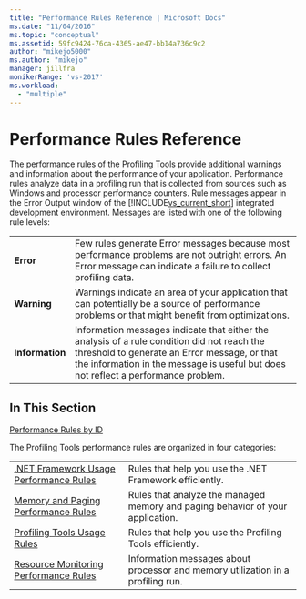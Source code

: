 ```yaml
---
title: "Performance Rules Reference | Microsoft Docs"
ms.date: "11/04/2016"
ms.topic: "conceptual"
ms.assetid: 59fc9424-76ca-4365-ae47-bb14a736c9c2
author: "mikejo5000"
ms.author: "mikejo"
manager: jillfra
monikerRange: 'vs-2017'
ms.workload:
  - "multiple"
---
```

# Performance Rules Reference
The performance rules of the Profiling Tools provide additional warnings and information about the performance of your application. Performance rules analyze data in a profiling run that is collected from sources such as Windows and processor performance counters. Rule messages appear in the Error Output window of the [!INCLUDE[vs_current_short](../code-quality/includes/vs_current_short_md.md)] integrated development environment. Messages are listed with one of the following rule levels:

|||
|-|-|
|**Error**|Few rules generate Error messages because most performance problems are not outright errors. An Error message can indicate a failure to collect profiling data.|
|**Warning**|Warnings indicate an area of your application that can potentially be a source of performance problems or that might benefit from optimizations.|
|**Information**|Information messages indicate that either the analysis of a rule condition did not reach the threshold to generate an Error message, or that the information in the message is useful but does not reflect a performance problem.|

## In This Section

[Performance Rules by ID](../profiling/performance-rules-by-id.md)

The Profiling Tools performance rules are organized in four categories:

|||
|-|-|
|[.NET Framework Usage Performance Rules](../profiling/dotnet-framework-usage-performance-rules.md)|Rules that help you use the .NET Framework efficiently.|
|[Memory and Paging Performance Rules](../profiling/memory-and-paging-performance-rules.md)|Rules that analyze the managed memory and paging behavior of your application.|
|[Profiling Tools Usage Rules](../profiling/profiling-tools-usage-rules.md)|Rules that help you use the Profiling Tools efficiently.|
|[Resource Monitoring Performance Rules](../profiling/resource-monitoring-performance-rules.md)|Information messages about processor and memory utilization in a profiling run.|
